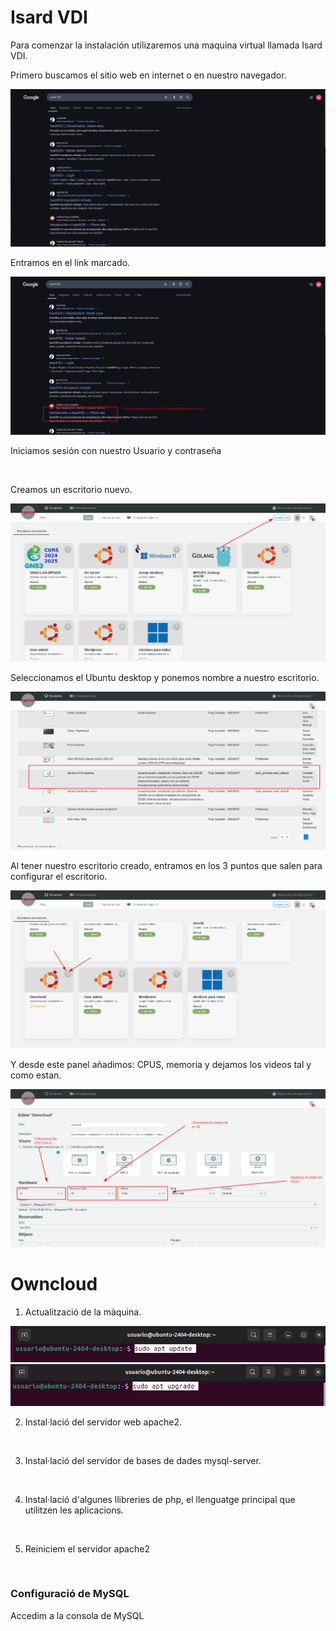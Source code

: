 # Isard VDI
Para comenzar la instalación utilizaremos una maquina virtual llamada Isard VDI.

Primero buscamos el sitio web en internet o en nuestro navegador.

<img src="Isard.png" alt="">

Entramos en el link marcado.

<img src="2025-05-06_13-19.png" alt="">

Iniciamos sesión con nuestro Usuario y contraseña 

<img src="usuario y contraseña.png" alt="">

Creamos un escritorio nuevo.

<img src="escritorio.png" alt="">

Seleccionamos el Ubuntu desktop y ponemos nombre a nuestro escritorio.

<img src="escritorio 2.png" alt="">

Al tener nuestro escritorio creado, entramos en los 3 puntos que salen para configurar el escritorio. 

<img src="escritorio 3.png" alt="">

Y desde este panel añadimos: CPUS, memoria y dejamos los videos tal y como estan.

<img src="escritorio 4.png" alt="">

# Owncloud

1. Actualització de la màquina.


<img src="sudo apt update.png" alt="">

<img src="sudo upgrade.png" alt="">

2. Instal·lació del servidor web apache2.

<img src="" alt="">

3. Instal·lació del servidor de bases de dades mysql-server.

<img src="" alt="">

4. Instal·lació d'algunes llibreries de php, el llenguatge principal que utilitzen les aplicacions.

<img src="" alt="">

<img src="" alt="">

5. Reiniciem el servidor apache2

<img src="" alt="">

### Configuració de MySQL

Accedim a la consola de MySQL

<img src="" alt="">

































